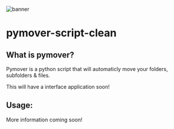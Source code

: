 ![banner](https://i.imgur.com/5boDwK0.png)
# pymover-script-clean

## What is pymover?
Pymover is a python script that will automaticly move your folders, subfolders & files. 

This will have a interface application soon!

## Usage:
More information coming soon!
